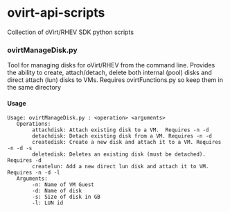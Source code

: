 # ovirt-api-scripts
Collection of oVirt/RHEV SDK python scripts

### ovirtManageDisk.py 

Tool for managing disks for oVirt/RHEV from the command line.
Provides the ability to create, attach/detach, delete both internal (pool) disks and direct attach (lun) disks to VMs.
Requires ovirtFunctions.py so keep them in the same directory

#### Usage
```
Usage: ovirtManageDisk.py : <operation> <arguments>
   Operations:
        attachdisk: Attach existing disk to a VM.  Requires -n -d
        detachdisk: Detach existing disk from a VM. Requires -n -d
        createdisk: Create a new disk and attach it to a VM. Requires -n -d -s
        deletedisk: Deletes an existing disk (must be detached). Requires -d
        createlun: Add a new direct lun disk and attach it to VM. Requires -n -d -l
   Arguments:
        -n: Name of VM Guest
        -d: Name of disk
        -s: Size of disk in GB
        -l: LUN id
```
